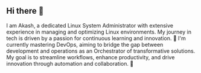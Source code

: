 ## Hi there 👋

I am Akash, a dedicated Linux System Administrator with extensive experience in managing and optimizing Linux environments. My journey in tech is driven by a passion for continuous learning and innovation. 🎯
I'm currently mastering DevOps, aiming to bridge the gap between development and operations as an Orchestrator of transformative solutions. My goal is to streamline workflows, enhance productivity, and drive innovation through automation and collaboration. 🚀

